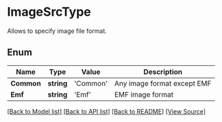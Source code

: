 ﻿# ImageSrcType
Allows to specify image file format.

## Enum
Name | Type | Value | Description
------------ | ------------- | ------------- | -------------
**Common** | **string** | 'Common' | Any image format except EMF
**Emf** | **string** | 'Emf' | EMF image format

[[Back to Model list]](../README.md#documentation-for-models) [[Back to API list]](../README.md#documentation-for-api-endpoints) [[Back to README]](../README.md) [[View Source]](../src/models/imageSrcType.ts)

